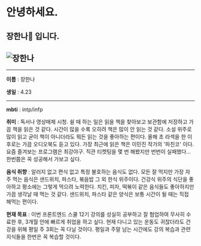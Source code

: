 # 안녕하세요.

## 장한나🌟 입니다.

## ![장한나](./assets/md/picture_scenery.jpg)

---

**이름** : 장한나

**생일** : 4.23

---

**mbti** : intp/infp

**취미** : 독서나 영상매체 시청.
쉴 때 하는 일은 읽을 책을 찾아보고 보관함에 저장하고 가끔 책을 읽은 것 같다. 시간이 많을 수록 오히려 책은 많이 안 읽는 것 같다. 소설 위주로 많이 읽고 굳이 책이 아니더라도 뭐든 읽는 것을 좋아하는 편이다. 올해 초 라섹을 한 이후로는 가끔 오디오북도 듣고 있다. 가장 최근에 읽은 책은 이민진 작가의 '파친코' 이다.
요즘 즐겨보는 프로그램은 최강야구. 직관 티켓팅을 몇 번 해봤지만 번번이 실패했다... 한번쯤은 꼭 성공해서 가보고 싶다.

**음식 취향** : 알러지 없고 편식 없고 특정 불호하는 음식도 없다. 모든 잘 먹지만 가장 자주 먹는 음식은 샌드위치, 파스타, 볶음밥 그 외 한식 위주이다. 건강식 위주의 식단을 좋아하고 평소에는 그렇게 먹으려 노력한다. 치킨, 피자, 떡볶이 같은 음식들도 좋아하지만 가끔 생각날 때 먹는 것 같다. 샌드위치, 파스타 같은 양식은 보통 시간이 될 때는 직접 해먹는 편이다.

**현재 목표** : 이번 프론트엔드 스쿨 12기 강의를 성실히 공부하고 잘 협업하여 무사히 수료한 후, 3개월 안에 빠르게 취업을 하고 싶다.
현재 다니고 있는 운동도 귀찮더라도 건강을 위해 평일 주 3회는 꼭 다닐 것이다. 평일과 주말 남는 시간에도 강의 복습과 관련 지식들을 한번은 꼭 복습할 것이다.
